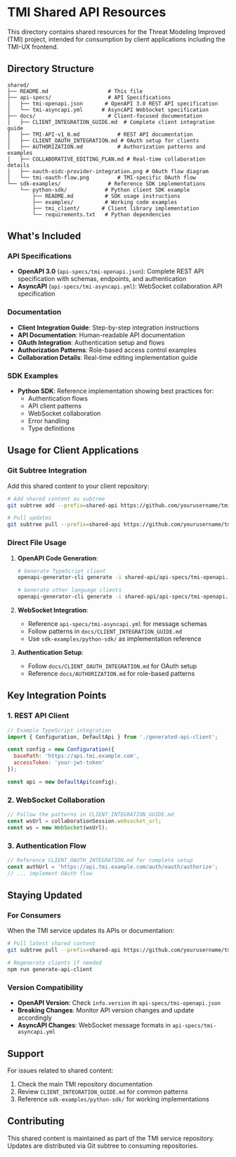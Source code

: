 # TMI Shared API Resources

This directory contains shared resources for the Threat Modeling Improved (TMI) project, intended for consumption by client applications including the TMI-UX frontend.

## Directory Structure

```
shared/
├── README.md                   # This file
├── api-specs/                  # API Specifications
│   ├── tmi-openapi.json       # OpenAPI 3.0 REST API specification
│   └── tmi-asyncapi.yml      # AsyncAPI WebSocket specification
├── docs/                       # Client-focused documentation
│   ├── CLIENT_INTEGRATION_GUIDE.md  # Complete client integration guide
│   ├── TMI-API-v1_0.md            # REST API documentation
│   ├── CLIENT_OAUTH_INTEGRATION.md # OAuth setup for clients
│   ├── AUTHORIZATION.md           # Authorization patterns and examples
│   ├── COLLABORATIVE_EDITING_PLAN.md # Real-time collaboration details
│   ├── oauth-oidc-provider-integration.png # OAuth flow diagram
│   └── tmi-oauth-flow.png         # TMI-specific OAuth flow
└── sdk-examples/               # Reference SDK implementations
    └── python-sdk/            # Python client SDK example
        ├── README.md          # SDK usage instructions
        ├── examples/          # Working code examples
        ├── tmi_client/       # Client library implementation
        └── requirements.txt   # Python dependencies
```

## What's Included

### API Specifications
- **OpenAPI 3.0** (`api-specs/tmi-openapi.json`): Complete REST API specification with schemas, endpoints, and authentication
- **AsyncAPI** (`api-specs/tmi-asyncapi.yml`): WebSocket collaboration API specification

### Documentation
- **Client Integration Guide**: Step-by-step integration instructions
- **API Documentation**: Human-readable API documentation
- **OAuth Integration**: Authentication setup and flows
- **Authorization Patterns**: Role-based access control examples
- **Collaboration Details**: Real-time editing implementation guide

### SDK Examples
- **Python SDK**: Reference implementation showing best practices for:
  - Authentication flows
  - API client patterns
  - WebSocket collaboration
  - Error handling
  - Type definitions

## Usage for Client Applications

### Git Subtree Integration

Add this shared content to your client repository:

```bash
# Add shared content as subtree
git subtree add --prefix=shared-api https://github.com/yourusername/tmi.git shared --squash

# Pull updates
git subtree pull --prefix=shared-api https://github.com/yourusername/tmi.git shared --squash
```

### Direct File Usage

1. **OpenAPI Code Generation**:
   ```bash
   # Generate TypeScript client
   openapi-generator-cli generate -i shared-api/api-specs/tmi-openapi.json -g typescript-fetch -o src/api-client

   # Generate other language clients
   openapi-generator-cli generate -i shared-api/api-specs/tmi-openapi.json -g [language] -o generated/
   ```

2. **WebSocket Integration**:
   - Reference `api-specs/tmi-asyncapi.yml` for message schemas
   - Follow patterns in `docs/CLIENT_INTEGRATION_GUIDE.md`
   - Use `sdk-examples/python-sdk/` as implementation reference

3. **Authentication Setup**:
   - Follow `docs/CLIENT_OAUTH_INTEGRATION.md` for OAuth setup
   - Reference `docs/AUTHORIZATION.md` for role-based patterns

## Key Integration Points

### 1. REST API Client
```javascript
// Example TypeScript integration
import { Configuration, DefaultApi } from './generated-api-client';

const config = new Configuration({
  basePath: 'https://api.tmi.example.com',
  accessToken: 'your-jwt-token'
});

const api = new DefaultApi(config);
```

### 2. WebSocket Collaboration
```javascript
// Follow the patterns in CLIENT_INTEGRATION_GUIDE.md
const wsUrl = collaborationSession.websocket_url;
const ws = new WebSocket(wsUrl);
```

### 3. Authentication Flow
```javascript
// Reference CLIENT_OAUTH_INTEGRATION.md for complete setup
const authUrl = 'https://api.tmi.example.com/auth/oauth/authorize';
// ... implement OAuth flow
```

## Staying Updated

### For Consumers
When the TMI service updates its APIs or documentation:

```bash
# Pull latest shared content
git subtree pull --prefix=shared-api https://github.com/yourusername/tmi.git shared --squash

# Regenerate clients if needed
npm run generate-api-client
```

### Version Compatibility
- **OpenAPI Version**: Check `info.version` in `api-specs/tmi-openapi.json`
- **Breaking Changes**: Monitor API version changes and update accordingly
- **AsyncAPI Changes**: WebSocket message formats in `api-specs/tmi-asyncapi.yml`

## Support

For issues related to shared content:
1. Check the main TMI repository documentation
2. Review `CLIENT_INTEGRATION_GUIDE.md` for common patterns
3. Reference `sdk-examples/python-sdk/` for working implementations

## Contributing

This shared content is maintained as part of the TMI service repository. Updates are distributed via Git subtree to consuming repositories.